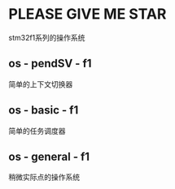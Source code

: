 # PLEASE GIVE ME STAR
stm32f1系列的操作系统
## os - pendSV - f1
简单的上下文切换器
## os - basic - f1
简单的任务调度器
## os - general - f1
稍微实际点的操作系统